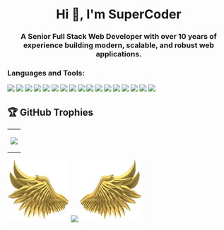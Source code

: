 <h1 align="center">Hi 👋, I'm SuperCoder</h1>
<h3 align="center">A Senior Full Stack Web Developer with over 10 years of experience building modern, scalable, and robust web applications.</h3>

<!-- [![@kapureyash's Holopin board](https://holopin.io/api/user/board?user=kapureyash)](https://holopin.io/@kapureyash) -->



<!-- - 🌱 I’m currently learning **Java, DSA** whenever I get time, + **ReactNative** -->

<!-- 👨‍💻 All of my projects are available at [https://yash-kapure.vercel.app/](https://yash-kapure.vercel.app/) -->

<!-- - 💬 Ask me about **Frontend Web Development, ReactJs, NextJs, CSS, MaterialUI, Python** -->

<!-- - 📫 How to reach me **yashkapure06@gmail.com** -->

<!-- 📄 Know about my experiences [My Portfolio](https://yash-kapure.vercel.app/)-->

<!-- - ⚡ Fun fact **I love to Learn New Thing and Technologies** -->


<h3 align="left">Languages and Tools:</h3>
<div align="left">
<a style="text-decoration:none">
  <img height="30" src="https://img.shields.io/badge/javascript-%23323330.svg?style=for-the-badge&logo=javascript&logoColor=%23F7DF1E" />
</a>
<a style="text-decoration:none">
  <img height="30" src="https://img.shields.io/badge/nextjs-%2320232a.svg?style=for-the-badge&logo=nextdotjs&logoColor=fff" />
</a>

<a style="text-decoration:none">
  <img height="30" src="https://img.shields.io/badge/react-%2320232a.svg?style=for-the-badge&logo=react&logoColor=%2361DAFB" />
</a>
<a style="text-decoration:none">
  <img height="30" src="https://img.shields.io/badge/node.js-6DA55F?style=for-the-badge&logo=node.js&logoColor=white" />
</a>
<a style="text-decoration:none">
  <img height="30" src="https://img.shields.io/badge/typescript-3776AB?logo=typescript&logoColor=fff&style=for-the-badge" />
</a>

<a style="text-decoration:none">
  <img height="30" src="https://img.shields.io/badge/express-%2320232a?logo=express&logoColor=fff&style=for-the-badge" />
</a>

<a style="text-decoration:none">
  <img height="30" src="https://img.shields.io/badge/mongodb-4FC08D?logo=mongodb&logoColor=fff&style=for-the-badge" />
</a>
<a style="text-decoration:none">
  <img height="30" src="https://img.shields.io/badge/Python-3776AB?logo=python&logoColor=fff&style=for-the-badge" />
</a>
<a style="text-decoration:none">
  <img height="30" src="https://img.shields.io/badge/MaterialUI-blue?logo=mui&logoColor=fff&style=for-the-badge" />
</a>
<a style="text-decoration:none">
  <img height="30" src="https://img.shields.io/badge/github-%2320232a?logo=github&logoColor=fff&style=for-the-badge" />
</a>
<a style="text-decoration:none">
  <img height="30" src="https://img.shields.io/badge/heroku-3776AB?logo=heroku&logoColor=fff&style=for-the-badge" />
</a>
<a style="text-decoration:none">
  <img height="30" src="https://img.shields.io/badge/netlify-6DA55F?logo=netlify&logoColor=fff&style=for-the-badge" />
</a>
<a style="text-decoration:none">
  <img height="30" src="https://img.shields.io/badge/html5-red?logo=html5&logoColor=fff&style=for-the-badge" />
</a>
<a style="text-decoration:none">
  <img height="30" src="https://img.shields.io/badge/css3-blue?logo=css3&logoColor=fff&style=for-the-badge" />
</a>
<a style="text-decoration:none">
  <img height="30" src="https://img.shields.io/badge/Git-red?logo=git&logoColor=fff&style=for-the-badge" />
</a>
<a style="text-decoration:none">
  <img height="30" src="https://img.shields.io/badge/Sass-E75480?logo=sass&logoColor=fff&style=for-the-badge" />
</a>
  
<a style="text-decoration:none">
  <img height="30" src="https://img.shields.io/badge/Vuejs-6DA55F?logo=vue.js&logoColor=fff&style=for-the-badge" />
</a>
</div>


##  🏆 GitHub Trophies

<table>
<tr>
  <td align="center">
  <p align="center">
    <a href="https://github.com/buildpowerwebs">
      <img align="center" src="https://github-readme-stats.vercel.app/api/top-langs?username=yashkapure06&show_icons=true&theme=radical&locale=en&layout=compact"/>
    </a>
    </td>
<!--     <td align="center"> -->
<!--     <a href="https://github.com/Yashkapure06"> -->
<!--      ![Yash's github stats](https://github-readme-stats.vercel.app/api?username=yashkapure06&show_icons=true&theme=radical&locale=en) -->
<!--       <img align="center" height="190px" src="https://github-readme-stats.vercel.app/api?username=yashkapure06&show_icons=true&theme=radical&locale=en"/> -->
<!--     </a> -->
  </p>
 </tr>
</table>


<p align="left">
<img height="140" width="140" src="https://github.com/Yashkapure06/Yashkapure06/blob/main/PNG/left.png">

<img align="center" src="https://github-readme-streak-stats.herokuapp.com/?user=Yashkapure06&theme=radical&hide_border=false"/>

<img height="140" width="140" src="https://github.com/Yashkapure06/Yashkapure06/blob/main/PNG/right.png">

</p>
                                                                                                        
